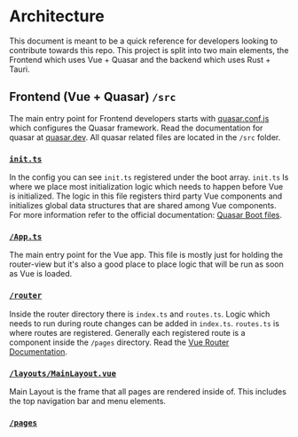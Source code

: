 # Architecture

This document is meant to be a quick reference for developers looking to contribute towards this repo. This project is split into two main elements, the Frontend which uses Vue + Quasar and the backend which uses Rust + Tauri.

## Frontend (Vue + Quasar) `/src`

The main entry point for Frontend developers starts with [quasar.conf.js](./quasar.conf.js) which configures the Quasar framework. Read the documentation for quasar at [quasar.dev](https://quasar.dev/). All quasar related files are located in the `/src` folder.

### [`init.ts`](src/boot/init.ts)
In the config you can see `init.ts` registered under the boot array. `init.ts` Is where we place most initialization logic which needs to happen before Vue is initialized. The logic in this file registers third party Vue components and initializes global data structures that are shared among Vue components. For more information refer to the official documentation: [Quasar Boot files](https://quasar.dev/quasar-cli/boot-files#introduction).

### [`/App.ts`](src/App.vue)
The main entry point for the Vue app. This file is mostly just for holding the router-view but it's also a good place to place logic that will be run as soon as Vue is loaded.

### [`/router`](src/router)
Inside the router directory there is `index.ts` and `routes.ts`. Logic which needs to run during route changes can be added in `index.ts`. `routes.ts` is where routes are registered. Generally each registered route is a component inside the `/pages` directory. Read the [Vue Router Documentation](https://router.vuejs.org/).

### [`/layouts/MainLayout.vue`](src/layouts/MainLayout.vue)
Main Layout is the frame that all pages are rendered inside of. This includes the top navigation bar and menu elements.

### [`/pages`](src/pages)

